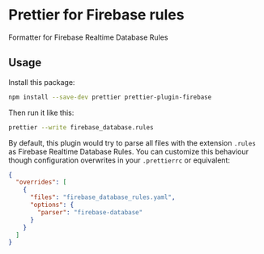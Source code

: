# Prettier for Firebase rules

Formatter for Firebase Realtime Database Rules

## Usage

Install this package:

```bash
npm install --save-dev prettier prettier-plugin-firebase
```

Then run it like this:

```bash
prettier --write firebase_database.rules
```

By default, this plugin would try to parse all files with the extension `.rules`
as Firebase Realtime Database Rules. You can customize this behaviour though
configuration overwrites in your `.prettierrc` or equivalent:

```json
{
  "overrides": [
    {
      "files": "firebase_database_rules.yaml",
      "options": {
        "parser": "firebase-database"
      }
    }
  ]
}
```
